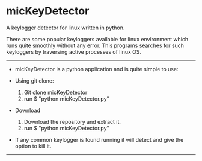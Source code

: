 # micKeyDetector

A keylogger detector for linux written in python.

There are some popular keyloggers available for linux environment which runs quite smoothly without any error.
This programs searches for such keyloggers by traversing active processes of linux OS.

_______________________________________________________________________________________________________________

* micKeyDetector is a python application and is quite simple to use:

* Using git clone: 

  1. Git clone micKeyDetector
  2. run $ "python micKeyDetector.py"

* Download

  1. Download the repository and extract it.
  2. run $ "python micKeyDetector.py"

* If any common keylogger is found running it will detect and give the option to kill it.

_________________________________________________________________________________________________________________
